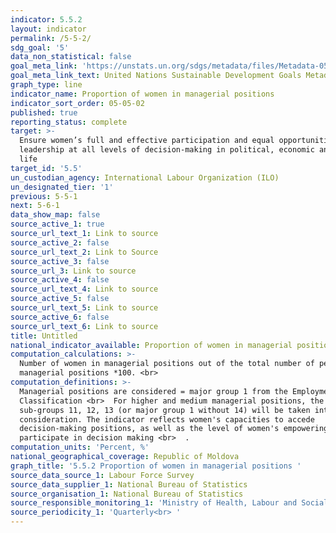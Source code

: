 ```yaml
---
indicator: 5.5.2
layout: indicator
permalink: /5-5-2/
sdg_goal: '5'
data_non_statistical: false
goal_meta_link: 'https://unstats.un.org/sdgs/metadata/files/Metadata-05-05-02.pdf'
goal_meta_link_text: United Nations Sustainable Development Goals Metadata (PDF 372 KB)
graph_type: line
indicator_name: Proportion of women in managerial positions
indicator_sort_order: 05-05-02
published: true
reporting_status: complete
target: >-
  Ensure women’s full and effective participation and equal opportunities for
  leadership at all levels of decision-making in political, economic and public
  life
target_id: '5.5'
un_custodian_agency: International Labour Organization (ILO)
un_designated_tier: '1'
previous: 5-5-1
next: 5-6-1
data_show_map: false
source_active_1: true
source_url_text_1: Link to source
source_active_2: false
source_url_text_2: Link to Source
source_active_3: false
source_url_3: Link to source
source_active_4: false
source_url_text_4: Link to source
source_active_5: false
source_url_text_5: Link to source
source_active_6: false
source_url_text_6: Link to source
title: Untitled
national_indicator_available: Proportion of women in managerial positions
computation_calculations: >-
  Number of women in managerial positions out of the total number of persons in
  managerial positions *100. <br>
computation_definitions: >-
  Managerial positions are considered = major group 1 from the Employment
  Classification <br>  For higher and medium managerial positions, the
  sub-groups 11, 12, 13 (or major group 1 without 14) will be taken into
  consideration. The indicator reflects women's capacities to accede
  decision-making positions, as well as the level of women's empowering to
  participate in decision making <br>  .
computation_units: 'Percent, %'
national_geographical_coverage: Republic of Moldova
graph_title: '5.5.2 Proportion of women in managerial positions '
source_data_source_1: Labour Force Survey
source_data_supplier_1: National Bureau of Statistics
source_organisation_1: National Bureau of Statistics
source_responsible_monitoring_1: 'Ministry of Health, Labour and Social Protection'
source_periodicity_1: 'Quarterly<br> '
---
```

